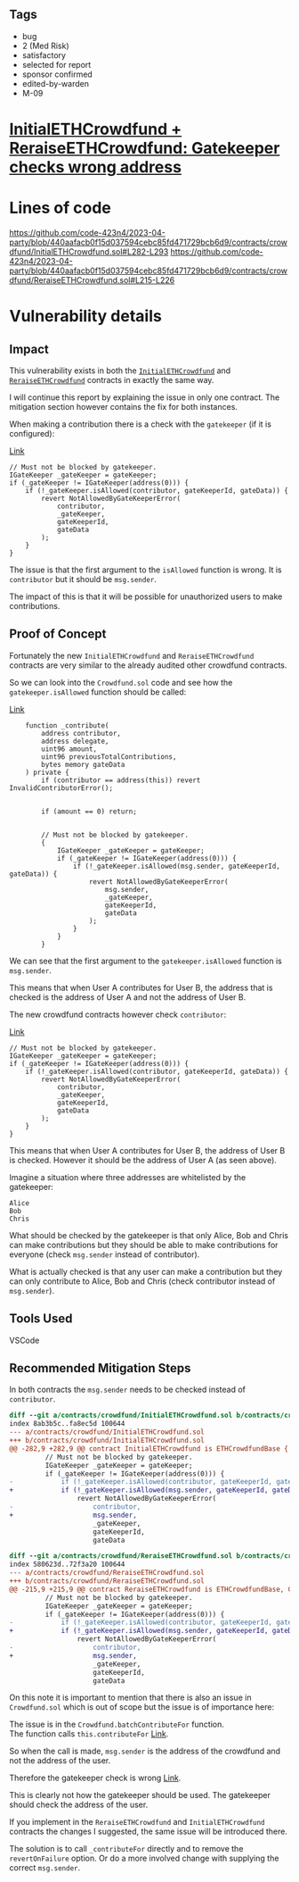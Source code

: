 ## Tags

- bug
- 2 (Med Risk)
- satisfactory
- selected for report
- sponsor confirmed
- edited-by-warden
- M-09

# [InitialETHCrowdfund + ReraiseETHCrowdfund: Gatekeeper checks wrong address](https://github.com/code-423n4/2023-04-party-findings/issues/6) 

# Lines of code

https://github.com/code-423n4/2023-04-party/blob/440aafacb0f15d037594cebc85fd471729bcb6d9/contracts/crowdfund/InitialETHCrowdfund.sol#L282-L293
https://github.com/code-423n4/2023-04-party/blob/440aafacb0f15d037594cebc85fd471729bcb6d9/contracts/crowdfund/ReraiseETHCrowdfund.sol#L215-L226


# Vulnerability details

## Impact
This vulnerability exists in both the [`InitialETHCrowdfund`](https://github.com/code-423n4/2023-04-party/blob/main/contracts/crowdfund/InitialETHCrowdfund.sol) and [`ReraiseETHCrowdfund`](https://github.com/code-423n4/2023-04-party/blob/main/contracts/crowdfund/ReraiseETHCrowdfund.sol) contracts in exactly the same way.  

I will continue this report by explaining the issue in only one contract. The mitigation section however contains the fix for both instances.  

When making a contribution there is a check with the `gatekeeper` (if it is configured):  

[Link](https://github.com/code-423n4/2023-04-party/blob/440aafacb0f15d037594cebc85fd471729bcb6d9/contracts/crowdfund/InitialETHCrowdfund.sol#L282-L293)  
```solidity
// Must not be blocked by gatekeeper.
IGateKeeper _gateKeeper = gateKeeper;
if (_gateKeeper != IGateKeeper(address(0))) {
    if (!_gateKeeper.isAllowed(contributor, gateKeeperId, gateData)) {
        revert NotAllowedByGateKeeperError(
            contributor,
            _gateKeeper,
            gateKeeperId,
            gateData
        );
    }
}
```

The issue is that the first argument to the `isAllowed` function is wrong. It is `contributor` but it should be `msg.sender`.  

The impact of this is that it will be possible for unauthorized users to make contributions.  

## Proof of Concept
Fortunately the new `InitialETHCrowdfund` and `ReraiseETHCrowdfund` contracts are very similar to the already audited other crowdfund contracts.  

So we can look into the `Crowdfund.sol` code and see how the `gatekeeper.isAllowed` function should be called:  

[Link](https://github.com/code-423n4/2023-04-party/blob/440aafacb0f15d037594cebc85fd471729bcb6d9/contracts/crowdfund/Crowdfund.sol#L620-L644)  
```solidity
    function _contribute(
        address contributor,
        address delegate,
        uint96 amount,
        uint96 previousTotalContributions,
        bytes memory gateData
    ) private {
        if (contributor == address(this)) revert InvalidContributorError();


        if (amount == 0) return;


        // Must not be blocked by gatekeeper.
        {
            IGateKeeper _gateKeeper = gateKeeper;
            if (_gateKeeper != IGateKeeper(address(0))) {
                if (!_gateKeeper.isAllowed(msg.sender, gateKeeperId, gateData)) {
                    revert NotAllowedByGateKeeperError(
                        msg.sender,
                        _gateKeeper,
                        gateKeeperId,
                        gateData
                    );
                }
            }
        }
```

We can see that the first argument to the `gatekeeper.isAllowed` function is `msg.sender`.  

This means that when User A contributes for User B, the address that is checked is the address of User A and not the address of User B.  

The new crowdfund contracts however check `contributor`:  

[Link](https://github.com/code-423n4/2023-04-party/blob/440aafacb0f15d037594cebc85fd471729bcb6d9/contracts/crowdfund/InitialETHCrowdfund.sol#L282-L293)  
```solidity
// Must not be blocked by gatekeeper.
IGateKeeper _gateKeeper = gateKeeper;
if (_gateKeeper != IGateKeeper(address(0))) {
    if (!_gateKeeper.isAllowed(contributor, gateKeeperId, gateData)) {
        revert NotAllowedByGateKeeperError(
            contributor,
            _gateKeeper,
            gateKeeperId,
            gateData
        );
    }
}
```

This means that when User A contributes for User B, the address of User B is checked. However it should be the address of User A (as seen above).  

Imagine a situation where three addresses are whitelisted by the gatekeeper:  

```
Alice
Bob
Chris
```

What should be checked by the gatekeeper is that only Alice, Bob and Chris can make contributions but they should be able to make contributions for everyone (check `msg.sender` instead of contributor).  

What is actually checked is that any user can make a contribution but they can only contribute to Alice, Bob and Chris (check contributor instead of `msg.sender`).  



## Tools Used
VSCode

## Recommended Mitigation Steps
In both contracts the `msg.sender` needs to be checked instead of `contributor`.  

```diff
diff --git a/contracts/crowdfund/InitialETHCrowdfund.sol b/contracts/crowdfund/InitialETHCrowdfund.sol
index 8ab3b5c..fa8ec5d 100644
--- a/contracts/crowdfund/InitialETHCrowdfund.sol
+++ b/contracts/crowdfund/InitialETHCrowdfund.sol
@@ -282,9 +282,9 @@ contract InitialETHCrowdfund is ETHCrowdfundBase {
         // Must not be blocked by gatekeeper.
         IGateKeeper _gateKeeper = gateKeeper;
         if (_gateKeeper != IGateKeeper(address(0))) {
-            if (!_gateKeeper.isAllowed(contributor, gateKeeperId, gateData)) {
+            if (!_gateKeeper.isAllowed(msg.sender, gateKeeperId, gateData)) {
                 revert NotAllowedByGateKeeperError(
-                    contributor,
+                    msg.sender,
                     _gateKeeper,
                     gateKeeperId,
                     gateData
```

```diff
diff --git a/contracts/crowdfund/ReraiseETHCrowdfund.sol b/contracts/crowdfund/ReraiseETHCrowdfund.sol
index 580623d..72f3a20 100644
--- a/contracts/crowdfund/ReraiseETHCrowdfund.sol
+++ b/contracts/crowdfund/ReraiseETHCrowdfund.sol
@@ -215,9 +215,9 @@ contract ReraiseETHCrowdfund is ETHCrowdfundBase, CrowdfundNFT {
         // Must not be blocked by gatekeeper.
         IGateKeeper _gateKeeper = gateKeeper;
         if (_gateKeeper != IGateKeeper(address(0))) {
-            if (!_gateKeeper.isAllowed(contributor, gateKeeperId, gateData)) {
+            if (!_gateKeeper.isAllowed(msg.sender, gateKeeperId, gateData)) {
                 revert NotAllowedByGateKeeperError(
-                    contributor,
+                    msg.sender,
                     _gateKeeper,
                     gateKeeperId,
                     gateData
```

On this note it is important to mention that there is also an issue in `Crowdfund.sol` which is out of scope but the issue is of importance here:  

The issue is in the `Crowdfund.batchContributeFor` function.  
The function calls `this.contributeFor` [Link](https://github.com/PartyDAO/party-protocol/blob/3313c24c85d7429346af939897c19deeef7952f5/contracts/crowdfund/Crowdfund.sol#L365-L368).  

So when the call is made, `msg.sender` is the address of the crowdfund and not the address of the user.  

Therefore the gatekeeper check is wrong [Link](https://github.com/PartyDAO/party-protocol/blob/3313c24c85d7429346af939897c19deeef7952f5/contracts/crowdfund/Crowdfund.sol#L596).  

This is clearly not how the gatekeeper should be used. The gatekeeper should check the address of the user.  

If you implement in the `ReraiseETHCrowdfund` and `InitialETHCrowdfund` contracts the changes I suggested, the same issue will be introduced there.  

The solution is to call `_contributeFor` directly and to remove the `revertOnFailure` option. Or do a more involved change with supplying the correct `msg.sender`.  


